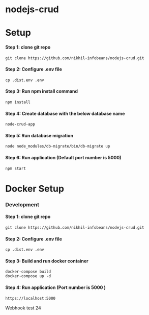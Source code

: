 # nodejs-crud

# Setup

#### Step 1: clone git repo

```
git clone https://github.com/nikhil-infobeans/nodejs-crud.git
```
#### Step 2: Configure .env file

```
cp .dist.env .env
```
#### Step 3: Run npm install command

```
npm install
```
#### Step 4: Create database with the below database name

```
node-crud-app
```
#### Step 5: Run database migration

```
node node_modules/db-migrate/bin/db-migrate up
```
#### Step 6: Run application (Default port number is 5000)

```
npm start
```

# Docker Setup 
### Development

#### Step 1: clone git repo

```
git clone https://github.com/nikhil-infobeans/nodejs-crud.git
```

#### Step 2: Configure .env file

```
cp .dist.env .env
```

#### Step 3: Build and run docker container

```
docker-compose build
docker-compose up -d
```
#### Step 4: Run application (Port number is 5000 )

```
https://localhost:5000
```

Webhook test 24



